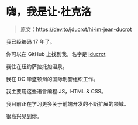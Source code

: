 # 嗨，我是让·杜克洛

> 原文：<https://dev.to/jducrot/hi-im-jean-ducrot>

我已经编码 17 年了。

你可以在 GitHub 上找到我，名字是 [jducrot](https://github.com/jducrot)

我住在纽约萨拉托加温泉。

我在 DC 华盛顿州的国际刑警组织工作。

我主要用这些语言编程:JS，HTML & CSS。

我目前正在学习更多关于前端开发的不断扩展的领域。

很高兴见到你。